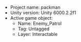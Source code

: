 <!-- UNITY CODE ASSIST INSTRUCTIONS START -->
- Project name: packman
- Unity version: Unity 6000.2.2f1
- Active game object:
  - Name: Enemy_Patrol
  - Tag: Untagged
  - Layer: Interactable
<!-- UNITY CODE ASSIST INSTRUCTIONS END -->